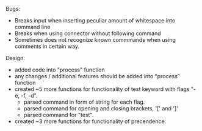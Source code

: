Bugs:
- Breaks input when inserting peculiar amount of whitespace into command line
- Breaks when using connector without following command
- Sometimes does not recognize known commmands when using comments in certain way.
                                                                                             
Design: 
- added code into "process" function
- any changes / additional features should be added into "process" function
- created ~5 more functions for functionality of test keyword with flags "-e, -f, -d".
	- parsed command in form of string for each flag. 
	- parsed command for opening and closing brackets, '[' and ']'
	- parsed command for "test".
- created ~3 more functions for functionality of precendence.
